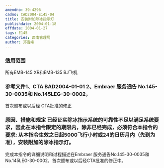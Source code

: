 ```yaml
---
amendno: 39-4296
cadno: CAD2004-E145-04
title: 安装附加除冰指示灯
publishdate: 2004-01-18
effdate: 2004-01-27
tags: E145
categories: 西南管理局
author: 郑雪峰
---
```


### 适用范围 
所有EMB-145 XR和EMB-135 BJ飞机

<!--more-->
### 参考文件1、CTA BAD2004-01-01 2、Embraer 服务通告 No.145-30-0035和 No.145LEG-30-0002，
首次颁布或以后经 CTA批准的修正

### 原因、措施和规定     已经证实除冰指示系统的可靠性不足以满足系统要求，因此在本指令限定的期限内，除非已经完成，必须符合本指令的要求: 从本指令生效之日起5000飞行小时或24的日历月内（先到为准），安装附加的除冰指示灯。 
完成本指令的详细说明和过程描述在Embraer 服务通告No.145-30-0035和No.145LEG-30-0002，首次颁布或以后经CTA批准的修正中。
